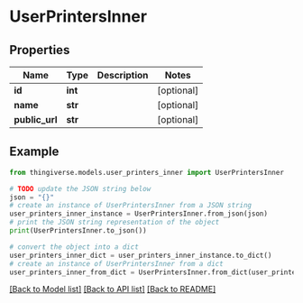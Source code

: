 # UserPrintersInner


## Properties

Name | Type | Description | Notes
------------ | ------------- | ------------- | -------------
**id** | **int** |  | [optional] 
**name** | **str** |  | [optional] 
**public_url** | **str** |  | [optional] 

## Example

```python
from thingiverse.models.user_printers_inner import UserPrintersInner

# TODO update the JSON string below
json = "{}"
# create an instance of UserPrintersInner from a JSON string
user_printers_inner_instance = UserPrintersInner.from_json(json)
# print the JSON string representation of the object
print(UserPrintersInner.to_json())

# convert the object into a dict
user_printers_inner_dict = user_printers_inner_instance.to_dict()
# create an instance of UserPrintersInner from a dict
user_printers_inner_from_dict = UserPrintersInner.from_dict(user_printers_inner_dict)
```
[[Back to Model list]](../README.md#documentation-for-models) [[Back to API list]](../README.md#documentation-for-api-endpoints) [[Back to README]](../README.md)


